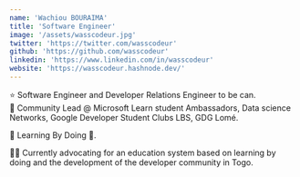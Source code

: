 ```yaml
---
name: 'Wachiou BOURAIMA'
title: 'Software Engineer'
image: '/assets/wasscodeur.jpg'
twitter: 'https://twitter.com/wasscodeur'
github: 'https://github.com/wasscodeur'
linkedin: 'https://www.linkedin.com/in/wasscodeur'
website: 'https://wasscodeur.hashnode.dev/'
---
```


<div>
  ⭐ Software Engineer and Developer Relations Engineer to be can. <br/>
  👻 Community Lead  @ Microsoft Learn student Ambassadors, Data science Networks, Google Developer Student Clubs LBS, GDG Lomé. <br/>

  💜 Learning By Doing 🌵.

</div>

<div class="mt-4">
  🏄‍♀️ Currently advocating for an education system based on learning by doing and the development of the developer community in Togo.
</div>
